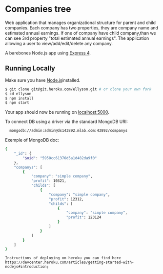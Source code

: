 # Companies tree
Web application that manages organizational structure for parent and child companies.
Each company has two properties, they are company name and estimated annual earnings.
If one of company have child company,than we can see 3rd property "total estimated annual earnings".
The application allowing a user to view/add/edit/delete any company. 

A barebones Node.js app using [Express 4](http://expressjs.com/).

## Running Locally

Make sure you have [Node.js](http://nodejs.org/)installed.

```sh
$ git clone git@git.heroku.com/ellyson.git # or clone your own fork 
$ cd ellyson
$ npm install
$ npm start
```

Your app should now be running on [localhost:5000](http://localhost:5000/).

To connect DB using a driver via the standard MongoDB URI:
```sh
  mongodb://admin:admin@ds143892.mlab.com:43892/companys
```

Exemple of MongoDB doc:
```sh
{
    "_id": {
        "$oid": "5958cc61376d5a1d482da9f0"
    },
    "companys": [
        {
            "company": "simple company",
            "profit": 10321,
            "childs": [
                {
                    "company": "simple company",
                    "profit": 12312,
                    "childs": [
                        {
                            "company": "simple company",
                            "profit": 123124
                        }
                    ]
                }
            ]
        }
    ]
}
```
`Instructions of deploying on heroku you can find here https://devcenter.heroku.com/articles/getting-started-with-nodejs#introduction;`


